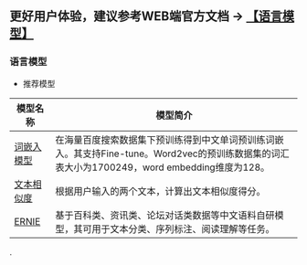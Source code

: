 ## **更好用户体验，建议参考WEB端官方文档 -> [【语言模型】](https://www.paddlepaddle.org.cn/hublist)**

### 语言模型


- 推荐模型

| 模型名称                                                     | 模型简介                                                     |
| ------------------------------------------------------------ | ------------------------------------------------------------ |
| [词嵌入模型](https://www.paddlepaddle.org.cn/hubdetail?name=word2vec_skipgram&en_category=SemanticModel) |在海量百度搜索数据集下预训练得到中文单词预训练词嵌入。其支持Fine-tune。Word2vec的预训练数据集的词汇表大小为1700249，word embedding维度为128。 |
| [文本相似度](https://www.paddlepaddle.org.cn/hubdetail?name=simnet_bow&en_category=SemanticModel) |根据用户输入的两个文本，计算出文本相似度得分。 |
| [ERNIE](https://www.paddlepaddle.org.cn/hubdetail?name=ERNIE&en_category=SemanticModel) |基于百科类、资讯类、论坛对话类数据等中文语料自研模型，其可用于文本分类、序列标注、阅读理解等任务。
.
